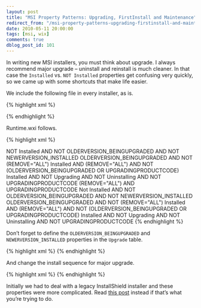 ```yaml
---
layout: post
title: "MSI Property Patterns: Upgrading, FirstInstall and Maintenance"
redirect_from: "/msi-property-patterns-upgrading-firstinstall-and-maintenance/"
date: 2010-05-11 20:00:00
tags: [msi, wix]
comments: true
dblog_post_id: 101
---
```

In writing new MSI installers, you must think about upgrade. I always recommend major upgrade – uninstall and reinstall is much cleaner. In that case the `Installed` vs. `NOT Installed` properties get confusing very quickly, so we came up with some shortcuts that make life easier.

We include the following file in every installer, as is.

{% highlight xml %}
<?include Runtime.wxi?>
{% endhighlight %}

Runtime.wxi follows.

{% highlight xml %}
<?xml version="1.0" encoding="utf-8"?>
<Include xmlns="http://schemas.microsoft.com/wix/2006/wi">

  <!--
   FirstInstall: when product is installed for the first time
   Upgrading: when we run upgrade for the installed product
   RemovingForUpgrade: when upgrade removes previous installation
   Uninstalling: when product is being completely unistalled
   Maintenance: configuration maintenance
  -->

  <CustomAction Id="SetFirstInstall" Property="FirstInstall" Value="true" />
  <CustomAction Id="SetUpgrading" Property="Upgrading" Value="true" />
  <CustomAction Id="SetRemovingForUpgrade" Property="RemovingForUpgrade" Value="true" />
  <CustomAction Id="SetUninstalling" Property="Uninstalling" Value="true" />
  <CustomAction Id="SetMaintenance" Property="Maintenance" Value="true" />

  <InstallExecuteSequence>
    <Custom Action="SetFirstInstall" After="FindRelatedProducts">
      NOT Installed AND NOT OLDERVERSION_BEINGUPGRADED AND NOT NEWERVERSION_INSTALLED
    </Custom>
    <Custom Action="SetUpgrading" After="SetFirstInstall">
      OLDERVERSION_BEINGUPGRADED AND NOT (REMOVE="ALL")
    </Custom>
    <Custom Action="SetUninstalling" After="SetUpgrading">
      Installed AND (REMOVE="ALL") AND NOT (OLDERVERSION_BEINGUPGRADED OR UPGRADINGPRODUCTCODE)
    </Custom>
    <Custom Action="SetMaintenance" After="SetUninstalling">
      Installed AND NOT Upgrading AND NOT Uninstalling AND NOT UPGRADINGPRODUCTCODE
    </Custom>
    <Custom Action="SetRemovingForUpgrade" After="RemoveExistingProducts">
      (REMOVE="ALL") AND UPGRADINGPRODUCTCODE
    </Custom>
  </InstallExecuteSequence>
  <InstallUISequence>
    <Custom Action="SetFirstInstall" After="FindRelatedProducts">
      Not Installed AND NOT OLDERVERSION_BEINGUPGRADED AND NOT NEWERVERSION_INSTALLED
    </Custom>
    <Custom Action="SetUpgrading" After="SetFirstInstall">
      OLDERVERSION_BEINGUPGRADED AND NOT (REMOVE="ALL")
    </Custom>
    <Custom Action="SetUninstalling" After="SetUpgrading">
      Installed AND (REMOVE="ALL") AND NOT (OLDERVERSION_BEINGUPGRADED OR UPGRADINGPRODUCTCODE)
    </Custom>
    <Custom Action="SetMaintenance" After="SetUninstalling">
      Installed AND NOT Upgrading AND NOT Uninstalling AND NOT UPGRADINGPRODUCTCODE
    </Custom>
  </InstallUISequence>
</Include>
{% endhighlight %}

Don’t forget to define the `OLDERVERSION_BEINGUPGRADED` and `NEWERVERSION_INSTALLED` properties in the `Upgrade` table.

{% highlight xml %}
<Upgrade Id="$(var.UpgradeCode)">
  <UpgradeVersion Property="OLDERVERSION_BEINGUPGRADED" Minimum="0.0.0" Maximum="$(var.ProductVersion)" IncludeMaximum="no" />
  <UpgradeVersion Property="NEWERVERSION_INSTALLED" OnlyDetect="yes" Minimum="$(var.ProductVersion)" IncludeMinimum="no" />
</Upgrade>
{% endhighlight %}

And change the install sequence for major upgrade.

{% highlight xml %}
<InstallExecuteSequence>
  <FindRelatedProducts Before="AppSearch" />
  <AppSearch Before="LaunchConditions" />
  <RemoveExistingProducts After="InstallInitialize" />
</InstallExecuteSequence>
<InstallUISequence>
  <FindRelatedProducts Before="AppSearch" />
  <AppSearch Before="LaunchConditions" />
</InstallUISequence>
{% endhighlight %}

Initially we had to deal with a legacy InstallShield installer and these properties were more complicated. Read [this post](/upgrading-freshinstall-maintenance-and-other-msi-convenience-properties) instead if that’s what you’re trying to do.
